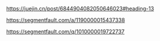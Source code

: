 https://juejin.cn/post/6844904082050646023#heading-13

https://segmentfault.com/a/1190000015437338

https://segmentfault.com/q/1010000019722737